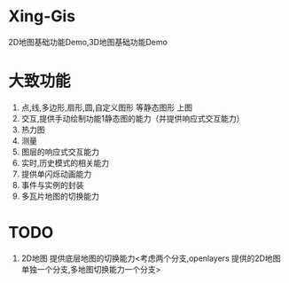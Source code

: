 # Xing-Gis
2D地图基础功能Demo,3D地图基础功能Demo

# 大致功能
1. 点,线,多边形,扇形,圆,自定义图形 等静态图形 上图
2. 交互,提供手动绘制功能1静态图的能力（并提供响应式交互能力）
3. 热力图
4. 测量
5. 图层的响应式交互能力
6. 实时,历史模式的相关能力
7. 提供单闪烁动画能力
8. 事件与实例的封装
9. 多瓦片地图的切换能力 

# TODO
1. 2D地图 提供底层地图的切换能力<考虑两个分支,openlayers 提供的2D地图单独一个分支,多地图切换能力一个分支>